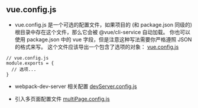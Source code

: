 ## vue.config.js

- vue.config.js 是一个可选的配置文件，如果项目的 (和 package.json 同级的) 根目录中存在这个文件，那么它会被 @vue/cli-service 自动加载。
  你也可以使用 package.json 中的 vue 字段，但是注意这种写法需要你严格遵照 JSON 的格式来写。
  这个文件应该导出一个包含了选项的对象：
  [vue.config.js](./new-project/vue.config.js)

```
// vue.config.js
module.exports = {
  // 选项...
}
```

- webpack-dev-server 相关配置
  [devServer.config.js](./new-project/vue-config/devServer.config.js)

- 引入多页面配置文件
  [multiPage.config.js](./new-project/vue-config/multiPage.config.js)
